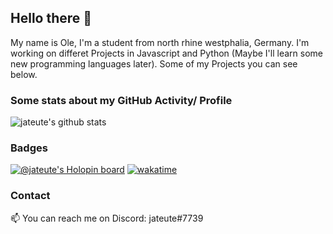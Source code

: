 ## Hello there 👋
My name is Ole, I'm a student from north rhine westphalia, Germany. I'm working on differet Projects in Javascript and Python (Maybe I'll learn some new programming languages later). Some of my Projects you can see below.

### Some stats about my GitHub Activity/ Profile
![jateute's github stats](https://github-readme-stats.vercel.app/api?username=jateute&count_private=true&show_icons=true&theme=dark)

### Badges
[![@jateute's Holopin board](https://holopin.me/jateute)](https://holopin.io/@jateute)
[![wakatime](https://wakatime.com/badge/user/431e9cc4-66f0-45be-8041-a28c39badb37.svg)](https://wakatime.com/@431e9cc4-66f0-45be-8041-a28c39badb37)

### Contact
📫 You can reach me on Discord: jateute#7739
<!--
**jateute/jateute** is a ✨ _special_ ✨ repository because its `README.md` (this file) appears on your GitHub profile.

Here are some ideas to get you started:

- 🔭 I’m currently working on ...
- 🌱 I’m currently learning ...
- 👯 I’m looking to collaborate on ...
- 🤔 I’m looking for help with ...
- 💬 Ask me about ...
- 📫 How to reach me: ...
- 😄 Pronouns: ...
- ⚡ Fun fact: ...
-->
